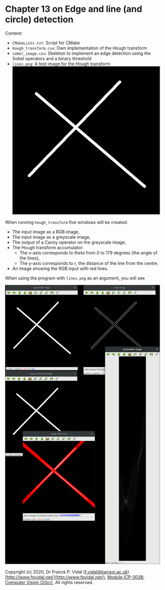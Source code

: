 # Chapter 13 on Edge and line (and circle) detection

Content:

- `CMakeLists.txt`: Script for CMake
- `hough_transform.cxx`: Own implementation of the Hough transform
- `sobel_image.cxx`: Skeleton to implement an edge detection using the Sobel operators and a binary threshold
- `lines.png`: A test image for the Hough transform
![`lines.png` here](lines.png)

When running `hough_transform` five windows will be created:

- The input image as a RGB image,
- The input image as a greyscale image,
- The output of a Canny operator on the greyscale image,
- The Hough transform accumulator:
    - The x-axis corresponds to *theta* from 0 to 179 degrees (the angle of the lines),
    - The y-axis corresponds to *r*, the distance of the line from the centre.
- An image showing the RGB input with red lines.

When using the program with
 `lines.png` as an argument, you will see

![Screenshot here](hough_screenshot.png)


Copyright (c) 2020, Dr Franck P. Vidal (f.vidal@bangor.ac.uk) [http://www.fpvidal.net/](http://www.fpvidal.net/), [Module ICP-3038:
Computer Vision (20cr)](https://www.bangor.ac.uk/computer-science-and-electronic-engineering/undergraduate-modules/ICP-3038), All rights reserved.
